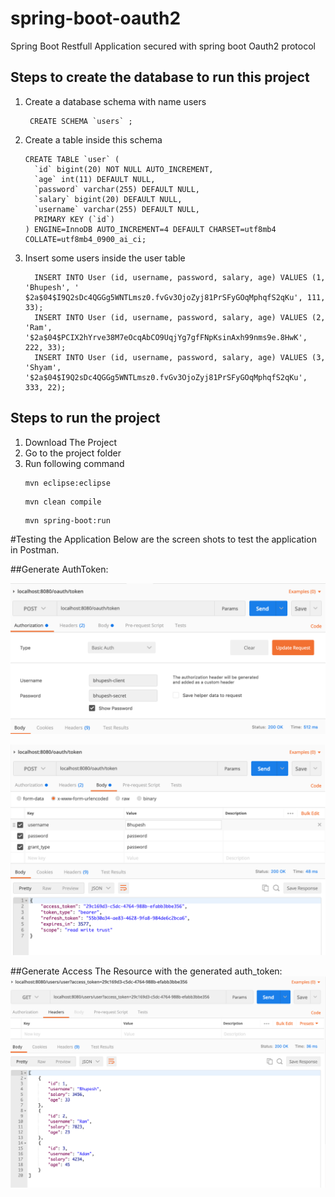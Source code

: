 # spring-boot-oauth2
Spring Boot Restfull Application secured with spring boot Oauth2 protocol

## Steps to create the database to run this project
1. Create a database schema with name users
     ```
      CREATE SCHEMA `users` ;
      ```
2. Create a table inside this schema
    ```
    CREATE TABLE `user` (
      `id` bigint(20) NOT NULL AUTO_INCREMENT,
      `age` int(11) DEFAULT NULL,
      `password` varchar(255) DEFAULT NULL,
      `salary` bigint(20) DEFAULT NULL,
      `username` varchar(255) DEFAULT NULL,
      PRIMARY KEY (`id`)
    ) ENGINE=InnoDB AUTO_INCREMENT=4 DEFAULT CHARSET=utf8mb4 COLLATE=utf8mb4_0900_ai_ci;
    ```

3. Insert some users inside the user table
    ```
      INSERT INTO User (id, username, password, salary, age) VALUES (1, 'Bhupesh', '                  $2a$04$I9Q2sDc4QGGg5WNTLmsz0.fvGv3OjoZyj81PrSFyGOqMphqfS2qKu', 111, 33);
      INSERT INTO User (id, username, password, salary, age) VALUES (2, 'Ram', '$2a$04$PCIX2hYrve38M7eOcqAbCO9UqjYg7gfFNpKsinAxh99nms9e.8HwK', 222, 33);
      INSERT INTO User (id, username, password, salary, age) VALUES (3, 'Shyam', '$2a$04$I9Q2sDc4QGGg5WNTLmsz0.fvGv3OjoZyj81PrSFyGOqMphqfS2qKu', 333, 22);
    ```

## Steps to run the project
1. Download The Project
2. Go to the project folder
3. Run following command
      ```
      mvn eclipse:eclipse
      ```
      ```
      mvn clean compile
      ```
      ```
      mvn spring-boot:run
      ```
      
#Testing the Application
Below are the screen shots to test the application in Postman.

##Generate AuthToken:

![alt text](https://raw.githubusercontent.com/bhupeshpadiyar/spring-boot-oauth2/master/src/main/resources/static/images/client.png)

![alt text](https://raw.githubusercontent.com/bhupeshpadiyar/spring-boot-oauth2/master/src/main/resources/static/images/authorize.png)


##Generate Access The Resource with the generated auth_token:
![alt text](https://raw.githubusercontent.com/bhupeshpadiyar/spring-boot-oauth2/master/src/main/resources/static/images/authenticate.png)



